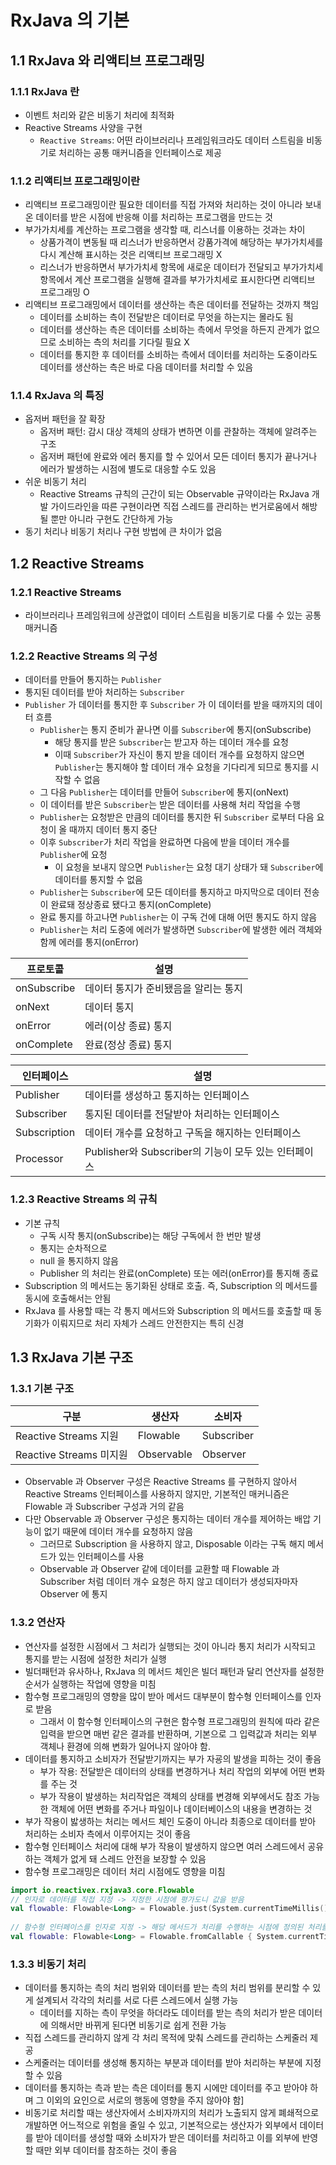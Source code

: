 # RxJava 의 기본

## 1.1 RxJava 와 리액티브 프로그래밍

### 1.1.1 RxJava 란

- 이벤트 처리와 같은 비동기 처리에 최적화
- Reactive Streams 사양을 구현
  - `Reactive Streams`: 어떤 라이브러리나 프레임워크라도 데이터 스트림을 비동기로 처리하는 공통 매커니즘을 인터페이스로 제공

### 1.1.2 리액티브 프로그래밍이란

- 리액티브 프로그래밍이란 필요한 데이터를 직접 가져와 처리하는 것이 아니라 보내온 데이터를 받은 시점에 반응해 이를 처리하는 프로그램을 만드는 것
- 부가가치세를 계산하는 프로그램을 생각할 때, 리스너를 이용하는 것과는 차이
  - 상품가격이 변동될 때 리스너가 반응하면서 강품가격에 해당하는 부가가치세를 다시 계산해 표시하는 것은 리액티브 프로그래밍 X
  - 리스너가 반응하면서 부가가치세 항목에 새로운 데이터가 전달되고 부가가치세 항목에서 계산 프로그램을 실행해 결과를 부가가치세로 표시한다면 리액티브 프로그래밍 O
- 리액티브 프로그래밍에서 데이터를 생산하는 측은 데이터를 전달하는 것까지 책임
  - 데이터를 소비하는 측이 전달받은 데이터로 무엇을 하는지는 몰라도 됨
  - 데이터를 생산하는 측은 데이터를 소비하는 측에서 무엇을 하든지 관계가 없으므로 소비하는 측의 처리를 기다릴 필요 X
  - 데이터를 통지한 후 데이터를 소비하는 측에서 데이터를 처리하는 도중이라도 데이터를 생산하는 측은 바로 다음 데이터를 처리할 수 있음

### 1.1.4 RxJava 의 특징

- 옵저버 패턴을 잘 확장
  - 옵저버 패턴: 감시 대상 객체의 상태가 변하면 이를 관찰하는 객체에 알려주는 구조
  - 옵저버 패턴에 완료와 에러 통지를 할 수 있어서 모든 데이터 통지가 끝나거나 에러가 발생하는 시점에 별도로 대응할 수도 있음
- 쉬운 비동기 처리
  - Reactive Streams 규칙의 근간이 되는 Observable 규약이라는 RxJava 개발 가이드라인을 따른 구현이라면 직접 스레드를 관리하는 번거로움에서 해방될 뿐만 아니라 구현도 간단하게 가능
- 동기 처리나 비동기 처리나 구현 방법에 큰 차이가 없음

## 1.2 Reactive Streams

### 1.2.1 Reactive Streams

- 라이브러리나 프레임워크에 상관없이 데이터 스트림을 비동기로 다룰 수 있는 공통 매커니즘

### 1.2.2 Reactive Streams 의 구성

- 데이터를 만들어 통지하는 `Publisher`
- 통지된 데이터를 받아 처리하는 `Subscriber`
- `Publisher` 가 데이터를 통지한 후 `Subscriber` 가 이 데이터를 받을 때까지의 데이터 흐름
  - `Publisher`는 통지 준비가 끝나면 이를 `Subscriber`에 통지(onSubscribe)
    - 해당 통지를 받은 `Subscriber`는 받고자 하는 데이터 개수를 요청
    - 이때 `Subscriber`가 자신이 통지 받을 데이터 개수를 요청하지 않으면 `Publisher`는 통지해야 할 데이터 개수 요청을 기다리게 되므로 통지를 시작할 수 없음
  - 그 다음 `Publisher`는 데이터를 만들어 `Subscriber`에 통지(onNext)
  - 이 데이터를 받은 `Subscriber`는 받은 데이터를 사용해 처리 작업을 수행
  - `Publisher`는 요청받은 만큼의 데이터를 통지한 뒤 `Subscriber` 로부터 다음 요청이 올 때까지 데이터 통지 중단
  - 이후 `Subscriber`가 처리 작업을 완료하면 다음에 받을 데이터 개수를 `Publisher`에 요청
    - 이 요청을 보내지 않으면 `Publisher`는 요청 대기 상태가 돼 `Subscriber`에 데이터를 통지할 수 없음
  - `Publisher`는 `Subscriber`에 모든 데이터를 통지하고 마지막으로 데이터 전송이 완료돼 정상종료 됐다고 통지(onComplete)
  - 완료 통지를 하고나면 `Publisher`는 이 구독 건에 대해 어떤 통지도 하지 않음
  - `Publisher`는 처리 도중에 에러가 발생하면 `Subscriber`에 발생한 에러 객체와 함께 에러를 통지(onError)

| 프로토콜        | 설명                  |
|-------------|---------------------|
| onSubscribe | 데이터 통지가 준비됐음을 알리는 통지 |
| onNext      | 데이터 통지              |
| onError     | 에러(이상 종료) 통지        |
| onComplete  | 완료(정상 종료) 통지        |

|인터페이스|설명|
|---|---|
|Publisher|데이터를 생성하고 통지하는 인터페이스|
|Subscriber|통지된 데이터를 전달받아 처리하는 인터페이스|
|Subscription|데이터 개수를 요청하고 구독을 해지하는 인터페이스|
|Processor|Publisher와 Subscriber의 기능이 모두 있는 인터페이스|

### 1.2.3 Reactive Streams 의 규칙

- 기본 규칙
  - 구독 시작 통지(onSubscribe)는 해당 구독에서 한 번만 발생
  - 통지는 순차적으로
  - null 을 통지하지 않음
  - Publisher 의 처리는 완료(onComplete) 또는 에러(onError)를 통지해 종료
- Subscription 의 메서드는 동기화된 상태로 호출. 즉, Subscription 의 메서드를 동시에 호출해서는 안됨
- RxJava 를 사용할 때는 각 통지 메서드와 Subscription 의 메서드를 호출할 때 동기화가 이뤄지므로 처리 자체가 스레드 안전한지는 특히 신경

## 1.3 RxJava 기본 구조

### 1.3.1 기본 구조

| 구분                   | 생산자        | 소비자        |
|----------------------|------------|------------|
| Reactive Streams 지원  | Flowable   | Subscriber |
| Reactive Streams 미지원 | Observable | Observer   |

- Observable 과 Observer 구성은 Reactive Streams 를 구현하지 않아서 Reactive Streams 인터페이스를 사용하지 않지만, 기본적인 매커니즘은 Flowable 과 Subscriber 구성과 거의 같음
- 다만 Observable 과 Observer 구성은 통지하는 데이터 개수를 제어하는 배압 기능이 없기 때문에 데이터 개수를 요청하지 않음
  - 그러므로 Subscription 을 사용하지 않고, Disposable 이라는 구독 해지 메서드가 있는 인터페이스를 사용
  - Observable 과 Observer 같에 데이터를 교환할 때 Flowable 과 Subscriber 처럼 데이터 개수 요청은 하지 않고 데이터가 생성되자마자 Observer 에 통지

### 1.3.2 연산자

- 연산자를 설정한 시점에서 그 처리가 실행되는 것이 아니라 통지 처리가 시작되고 통지를 받는 시점에 설정한 처리가 실행
- 빌더패턴과 유사하나, RxJava 의 메서드 체인은 빌더 패턴과 달리 연산자를 설정한 순서가 실행하는 작업에 영향을 미침
- 함수형 프로그래밍의 영향을 많이 받아 메서드 대부분이 함수형 인터페이스를 인자로 받음
  - 그래서 이 함수형 인터페이스의 구현은 함수형 프로그래밍의 원칙에 따라 같은 입력을 받으면 매번 같은 결과를 반환하며, 기본으로 그 입력값과 처리는 외부 객체나 환경에 의해 변화가 일어나지 않아야 함.
- 데이터를 통지하고 소비자가 전달받기까지는 부가 자굥의 발생을 피하는 것이 좋음
  - 부가 작용: 전달받은 데이터의 상태를 변경하거나 처리 작업의 외부에 어떤 변화를 주는 것
  - 부가 작용이 발생하는 처리작업은 객체의 상태를 변경해 외부에서도 참조 가능한 객체에 어떤 변화를 주거나 파일이나 데이터베이스의 내용을 변경하는 것
- 부가 작용이 밣생하는 처리는 메서드 체인 도중이 아니라 최종으로 데이터를 받아 처리하는 소비자 측에서 이루어지는 것이 좋음
- 함수형 인터페이스 처리에 대해 부가 작용이 발생하지 않으면 여러 스레드에서 공유하는 객체가 없게 돼 스레드 안전을 보장할 수 있음
- 함수형 프로그래밍은 데이터 처리 시점에도 영향을 미침

```kotlin
import io.reactivex.rxjava3.core.Flowable
// 인자로 데이터를 직접 지정 -> 지정한 시점에 평가도니 값을 받음
val flowable: Flowable<Long> = Flowable.just(System.currentTimeMillis())
 
// 함수형 인터페이스를 인자로 지정 -> 해당 메서드가 처리를 수행하는 시점에 정의된 처리를 실행해 값을 가져옴
val flowable: Flowable<Long> = Flowable.fromCallable { System.currentTimeMillis() }
```

### 1.3.3 비동기 처리

- 데이터를 통지하는 측의 처리 범위와 데이터를 받는 측의 처리 범위를 분리할 수 있게 설계되서 각각의 처리를 서로 다른 스레드에서 실행 가능
  - 데이터를 지하는 측이 무엇을 하더라도 데이터를 받는 측의 처리가 받은 데이터에 의해서만 바뀌게 된다면 비동기로 쉽게 전환 가능
- 직접 스레드를 관리하지 않게 각 처리 목적에 맞춰 스레드를 관리하는 스케줄러 제공
- 스케줄러는 데이터를 생성해 통지하는 부분과 데이터를 받아 처리하는 부분에 지정할 수 있음
- 데이터를 통지하는 측과 받는 측은 데이터를 통지 시에만 데이터를 주고 받아야 하며 그 이외의 요인으로 서로의 행동에 영향을 주지 않아야 함]
- 비동기로 처리할 때는 생산자에서 소비자까지의 처리가 노출되지 않게 폐쇄적으로 개발하면 어느적으로 위험을 줄일 수 있고, 기본적으로는 생산자가 외부에서 데이터를 받아 데이터를 생성할 때와 소비자가 받은 데이터를 처리하고 이를 외부에 반영할 때만 외부 데이터를 참조하는 것이 좋음 